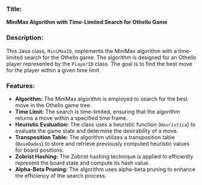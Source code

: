 ### Title:
**MiniMax Algorithm with Time-Limited Search for Othello Game**

### Description:

This Java class, `MiniMaxID`, implements the MiniMax algorithm with a time-limited search for the Othello game. The algorithm is designed for an Othello player represented by the `PlayerID` class. The goal is to find the best move for the player within a given time limit.

### Features:

- **Algorithm:** The MiniMax algorithm is employed to search for the best move in the Othello game tree.
- **Time Limit:** The search is time-limited, ensuring that the algorithm returns a move within a specified time frame.
- **Heuristic Evaluation:** The class uses a heuristic function (`Heuristica`) to evaluate the game state and determine the desirability of a move.
- **Transposition Table:** The algorithm utilizes a transposition table (`BaseDades`) to store and retrieve previously computed heuristic values for board positions.
- **Zobrist Hashing:** The Zobrist hashing technique is applied to efficiently represent the board state and compute its hash value.
- **Alpha-Beta Pruning:** The algorithm uses alpha-beta pruning to enhance the efficiency of the search process.
